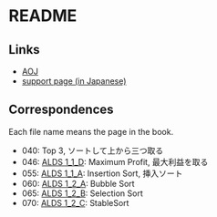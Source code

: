 # README
## Links
 - [AOJ](https://judge.u-aizu.ac.jp/onlinejudge/index.jsp)
 - [support page (in Japanese)](https://book.mynavi.jp/support/pc/5295)

## Correspondences
Each file name means the page in the book.

- 040: Top 3, ソートして上から三つ取る
- 046: [ALDS 1_1_D](https://onlinejudge.u-aizu.ac.jp/courses/lesson/1/ALDS1/1/ALDS1_1_D): Maximum Profit, 最大利益を取る
- 055: [ALDS 1_1_A](https://onlinejudge.u-aizu.ac.jp/courses/lesson/1/ALDS1/1/ALDS1_1_A): Insertion Sort, 挿入ソート
- 060: [ALDS 1_2_A](https://onlinejudge.u-aizu.ac.jp/courses/lesson/1/ALDS1/1/ALDS1_2_A): Bubble Sort
- 065: [ALDS 1_2_B](https://onlinejudge.u-aizu.ac.jp/courses/lesson/1/ALDS1/1/ALDS1_2_B): Selection Sort
- 070: [ALDS 1_2_C](https://onlinejudge.u-aizu.ac.jp/courses/lesson/1/ALDS1/1/ALDS1_2_C): StableSort
